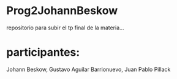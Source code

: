 # Prog2JohannBeskow
repositorio para subir el tp final de la materia...

# participantes:
Johann Beskow,
Gustavo Aguilar Barrionuevo,
Juan Pablo Pillack
